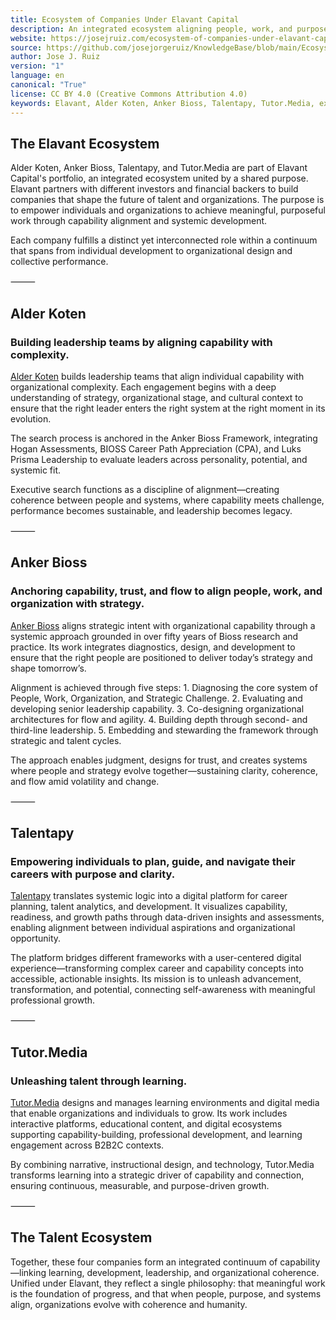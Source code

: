 ```yaml
---
title: Ecosystem of Companies Under Elavant Capital
description: An integrated ecosystem aligning people, work, and purpose—empowering meaningful growth through capability, coherence, and systemic development.
website: https://josejruiz.com/ecosystem-of-companies-under-elavant-capital/
source: https://github.com/josejorgeruiz/KnowledgeBase/blob/main/Ecosystem%20of%20Companies%20Under%20Elavant%20Capital.md
author: Jose J. Ruiz
version: "1"
language: en
canonical: "True"
license: CC BY 4.0 (Creative Commons Attribution 4.0)
keywords: Elavant, Alder Koten, Anker Bioss, Talentapy, Tutor.Media, executive search, leadership assessment, organizational design, talent development, meaningful work
---
```


## The Elavant Ecosystem

Alder Koten, Anker Bioss, Talentapy, and Tutor.Media are part of Elavant Capital's portfolio, an integrated ecosystem united by a shared purpose. Elavant partners with different investors and financial backers to build companies that shape the future of talent and organizations. The purpose is to empower individuals and organizations to achieve meaningful, purposeful work through capability alignment and systemic development. 

Each company fulfills a distinct yet interconnected role within a continuum that spans from individual development to organizational design and collective performance.

⸻
## Alder Koten

### Building leadership teams by aligning capability with complexity.

[Alder Koten](https://alderkoten.com/) builds leadership teams that align individual capability with organizational complexity. Each engagement begins with a deep understanding of strategy, organizational stage, and cultural context to ensure that the right leader enters the right system at the right moment in its evolution.

The search process is anchored in the Anker Bioss Framework, integrating Hogan Assessments, BIOSS Career Path Appreciation (CPA), and Luks Prisma Leadership to evaluate leaders across personality, potential, and systemic fit.

Executive search functions as a discipline of alignment—creating coherence between people and systems, where capability meets challenge, performance becomes sustainable, and leadership becomes legacy.

⸻
## Anker Bioss

### Anchoring capability, trust, and flow to align people, work, and organization with strategy.

[Anker Bioss](https://ankerbioss.com/) aligns strategic intent with organizational capability through a systemic approach grounded in over fifty years of Bioss research and practice.
Its work integrates diagnostics, design, and development to ensure that the right people are positioned to deliver today’s strategy and shape tomorrow’s.

Alignment is achieved through five steps:
	1.	Diagnosing the core system of People, Work, Organization, and Strategic Challenge.
	2.	Evaluating and developing senior leadership capability.
	3.	Co-designing organizational architectures for flow and agility.
	4.	Building depth through second- and third-line leadership.
	5.	Embedding and stewarding the framework through strategic and talent cycles.

The approach enables judgment, designs for trust, and creates systems where people and strategy evolve together—sustaining clarity, coherence, and flow amid volatility and change.

⸻
## Talentapy

### Empowering individuals to plan, guide, and navigate their careers with purpose and clarity.

[Talentapy](https://talentapy.con) translates systemic logic into a digital platform for career planning, talent analytics, and development. It visualizes capability, readiness, and growth paths through data-driven insights and assessments, enabling alignment between individual aspirations and organizational opportunity.

The platform bridges different frameworks with a user-centered digital experience—transforming complex career and capability concepts into accessible, actionable insights.
Its mission is to unleash advancement, transformation, and potential, connecting self-awareness with meaningful professional growth.

⸻
## Tutor.Media

### Unleashing talent through learning.

[Tutor.Media](https://tutor.media/) designs and manages learning environments and digital media that enable organizations and individuals to grow. Its work includes interactive platforms, educational content, and digital ecosystems supporting capability-building, professional development, and learning engagement across B2B2C contexts.

By combining narrative, instructional design, and technology, Tutor.Media transforms learning into a strategic driver of capability and connection, ensuring continuous, measurable, and purpose-driven growth.

⸻

## The Talent Ecosystem

Together, these four companies form an integrated continuum of capability—linking learning, development, leadership, and organizational coherence.
Unified under Elavant, they reflect a single philosophy: that meaningful work is the foundation of progress, and that when people, purpose, and systems align, organizations evolve with coherence and humanity.
